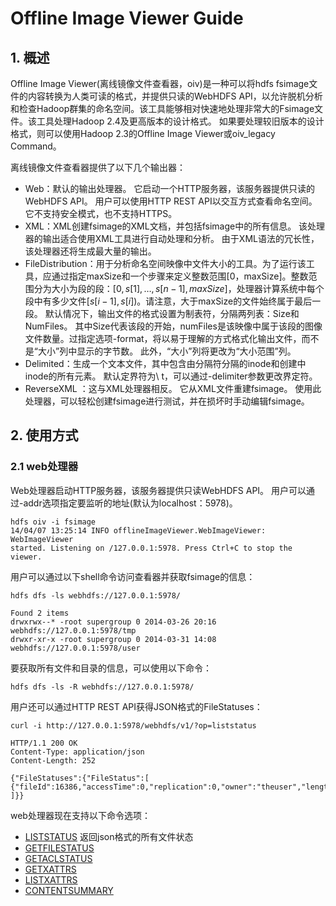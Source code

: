 # Offline Image Viewer Guide

 ## 1. 概述

Offline Image Viewer(离线镜像文件查看器，oiv)是一种可以将hdfs fsimage文件的内容转换为人类可读的格式，并提供只读的WebHDFS API，以允许脱机分析和检查Hadoop群集的命名空间。该工具能够相对快速地处理非常大的Fsimage文件。该工具处理Hadoop 2.4及更高版本的设计格式。 如果要处理较旧版本的设计格式，则可以使用Hadoop 2.3的Offline Image Viewer或oiv_legacy Command。

离线镜像文件查看器提供了以下几个输出器：

- Web：默认的输出处理器。 它启动一个HTTP服务器，该服务器提供只读的WebHDFS API。 用户可以使用HTTP REST API以交互方式查看命名空间。 它不支持安全模式，也不支持HTTPS。
- XML：XML创建fsimage的XML文档，并包括fsimage中的所有信息。 该处理器的输出适合使用XML工具进行自动处理和分析。 由于XML语法的冗长性，该处理器还将生成最大量的输出。
- FileDistribution：用于分析命名空间映像中文件大小的工具。为了运行该工具，应通过指定maxSize和一个步骤来定义整数范围[0，maxSize]。整数范围分为大小为段的段：$[0,s[1],\dots,s[n-1],maxSize]$，处理器计算系统中每个段中有多少文件$[s[i-1],s[i])$。请注意，大于maxSize的文件始终属于最后一段。 默认情况下，输出文件的格式设置为制表符，分隔两列表：Size和NumFiles。 其中Size代表该段的开始，numFiles是该映像中属于该段的图像文件数量。过指定选项-format，将以易于理解的方式格式化输出文件，而不是“大小”列中显示的字节数。 此外，“大小”列将更改为“大小范围”列。
- Delimited：生成一个文本文件，其中包含由分隔符分隔的inode和创建中inode的所有元素。 默认定界符为\ t，可以通过-delimiter参数更改界定符。
- ReverseXML ：这与XML处理器相反。 它从XML文件重建fsimage。 使用此处理器，可以轻松创建fsimage进行测试，并在损坏时手动编辑fsimage。

## 2. 使用方式

### 2.1 web处理器

Web处理器启动HTTP服务器，该服务器提供只读WebHDFS API。 用户可以通过-addr选项指定要监听的地址(默认为localhost：5978)。

```
hdfs oiv -i fsimage
14/04/07 13:25:14 INFO offlineImageViewer.WebImageViewer: WebImageViewer
started. Listening on /127.0.0.1:5978. Press Ctrl+C to stop the viewer.
```

用户可以通过以下shell命令访问查看器并获取fsimage的信息：

```
hdfs dfs -ls webhdfs://127.0.0.1:5978/

Found 2 items
drwxrwx--* -root supergroup 0 2014-03-26 20:16 webhdfs://127.0.0.1:5978/tmp
drwxr-xr-x -root supergroup 0 2014-03-31 14:08 webhdfs://127.0.0.1:5978/user
```

要获取所有文件和目录的信息，可以使用以下命令：

```
hdfs dfs -ls -R webhdfs://127.0.0.1:5978/
```

用户还可以通过HTTP REST API获得JSON格式的FileStatuses：

```
curl -i http://127.0.0.1:5978/webhdfs/v1/?op=liststatus

HTTP/1.1 200 OK
Content-Type: application/json
Content-Length: 252

{"FileStatuses":{"FileStatus":[
{"fileId":16386,"accessTime":0,"replication":0,"owner":"theuser","length":0,"permission":"755","blockSize":0,"modificationTime":1392772497282,"type":"DIRECTORY","group":"supergroup","childrenNum":1,"pathSuffix":"user"}
]}}
```

web处理器现在支持以下命令选项：

- [LISTSTATUS](https://hadoop.apache.org/docs/stable/hadoop-project-dist/hadoop-hdfs/WebHDFS.html#List_a_Directory)   返回json格式的所有文件状态
- [GETFILESTATUS](https://hadoop.apache.org/docs/stable/hadoop-project-dist/hadoop-hdfs/WebHDFS.html#Status_of_a_FileDirectory)   
- [GETACLSTATUS](https://hadoop.apache.org/docs/stable/hadoop-project-dist/hadoop-hdfs/WebHDFS.html#Get_ACL_Status)
- [GETXATTRS](https://hadoop.apache.org/docs/stable/hadoop-project-dist/hadoop-hdfs/WebHDFS.html#Get_an_XAttr)
- [LISTXATTRS](https://hadoop.apache.org/docs/stable/hadoop-project-dist/hadoop-hdfs/WebHDFS.html#List_all_XAttrs)
- [CONTENTSUMMARY](https://hadoop.apache.org/docs/stable/hadoop-project-dist/hadoop-hdfs/WebHDFS.html#Get_Content_Summary_of_a_Directory)